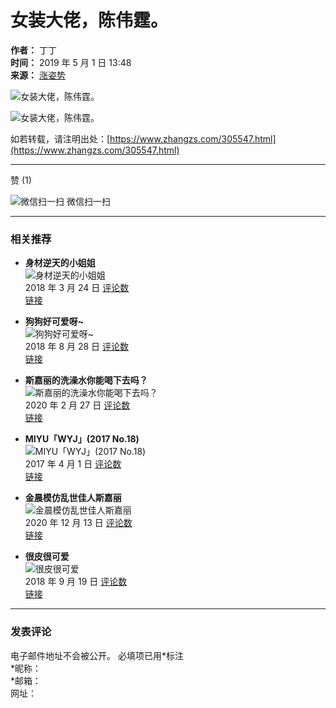 # 女装大佬，陈伟霆。

**作者：** 丁丁  
**时间：** 2019 年 5 月 1 日 13:48  
**来源：** [涨姿势](https://www.zhangzs.com)

![女装大佬，陈伟霆。](https://www.zhangzs.com/wp-content/uploads/2019/05/054827MI8.jpg)

![女装大佬，陈伟霆。](https://www.zhangzs.com/wp-content/uploads/2019/05/054827iDR.jpg)

如若转载，请注明出处：[https://www.zhangzs.com/305547.html](https://www.zhangzs.com/305547.html)

---

赞 (1)

![微信扫一扫](https://www.zhangzs.com/wp-content/uploads/2020/05/2020050915544542.jpg) 微信扫一扫

---

### 相关推荐

- **身材逆天的小姐姐**  
  ![身材逆天的小姐姐](https://www.zhangzs.com/wp-content/uploads/2017/11/100327Kwr-480x300.jpg)  
  2018 年 3 月 24 日 [评论数](https://www.zhangzs.com/260951.html#comments)  
  [链接](https://www.zhangzs.com/260951.html)

- **狗狗好可爱呀~**  
  ![狗狗好可爱呀~](https://www.zhangzs.com/wp-content/uploads/2017/10/080443cV3-480x300.jpg)  
  2018 年 8 月 28 日 [评论数](https://www.zhangzs.com/278702.html#comments)  
  [链接](https://www.zhangzs.com/278702.html)

- **斯嘉丽的洗澡水你能喝下去吗？**  
  ![斯嘉丽的洗澡水你能喝下去吗？](https://www.zhangzs.com/wp-content/uploads/2018/06/a75bf25aly1fslj0v1ze5j21kw11jaqd-480x300.jpg)  
  2020 年 2 月 27 日 [评论数](https://www.zhangzs.com/366487.html#comments)  
  [链接](https://www.zhangzs.com/366487.html)

- **MIYU「WYJ」(2017 No.18)**  
  ![MIYU「WYJ」(2017 No.18)](https://www.zhangzs.com/wp-content/uploads/2017/04/081427161-480x300.jpg)  
  2017 年 4 月 1 日 [评论数](https://www.zhangzs.com/215036.html#comments)  
  [链接](https://www.zhangzs.com/215036.html)

- **金晨模仿乱世佳人斯嘉丽**  
  ![金晨模仿乱世佳人斯嘉丽](https://www.zhangzs.com/wp-content/uploads/2020/12/e26408c6gy1gllffqsdixj20u0190k0j-480x300.jpg)  
  2020 年 12 月 13 日 [评论数](https://www.zhangzs.com/393473.html#comments)  
  [链接](https://www.zhangzs.com/393473.html)

- **很皮很可爱**  
  ![很皮很可爱](https://www.zhangzs.com/wp-content/uploads/2017/05/032103lBy-480x300.jpg)  
  2018 年 9 月 19 日 [评论数](https://www.zhangzs.com/281227.html#comments)  
  [链接](https://www.zhangzs.com/281227.html)

--- 

### 发表评论

电子邮件地址不会被公开。 必填项已用\*标注  
\*昵称：  
\*邮箱：  
网址：